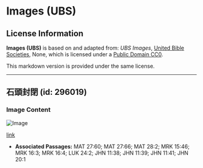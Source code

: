 # Images (UBS)

## License Information

**Images (UBS)** is based on and adapted from: _UBS Images_, [United Bible Societies](https://unitedbiblesocieties.org/), None, which is licensed under a [Public Domain CC0](https://creativecommons.org/public-domain/cc0/).

This markdown version is provided under the same license.



--------------------------------

## 石頭封閉 (id: 296019)

### Image Content

![Image](https://cdn.aquifer.bible/aquifer-content/resources/Media/WEB-0468_stone_closure.jpg)

[link](https://cdn.aquifer.bible/aquifer-content/resources/Media/WEB-0468_stone_closure.jpg)

* **Associated Passages:** MAT 27:60; MAT 27:66; MAT 28:2; MRK 15:46; MRK 16:3; MRK 16:4; LUK 24:2; JHN 11:38; JHN 11:39; JHN 11:41; JHN 20:1

